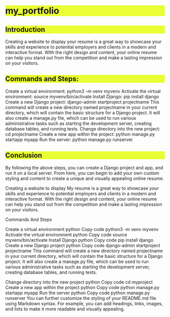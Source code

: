 <h1 style="background-color: #E9FF33;">my_portfolio</h1>

<h2 style="background-color: #E9FF33;">Introduction</h2>
Creating a website to display your resume is a great way to showcase your skills and experience to potential employers and clients in a modern and interactive format. With the right design and content, your online resume can help you stand out from the competition and make a lasting impression on your visitors.

<h2 style="background-color: #E9FF33;">Commands and Steps:</h2>
Create a virtual environment:
python3 -m venv myvenv
Activate the virtual environment:
source myvenv/bin/activate
Install Django:
pip install django
Create a new Django project:
django-admin startproject projectname
This command will create a new directory named projectname in your current directory, which will contain the basic structure for a Django project. It will also create a manage.py file, which can be used to run various administrative tasks such as starting the development server, creating database tables, and running tests.
Change directory into the new project:
cd projectname
Create a new app within the project:
python manage.py startapp myapp
Run the server:
python manage.py runserver
<h2 style="background-color: #E9FF33;">Conclusion</h2>
By following the above steps, you can create a Django project and app, and run it on a local server. From here, you can begin to add your own custom styling and content to create a unique and visually appealing online resume.

Creating a website to display My resume is a great way to showcase your skills and experience to potential employers and clients in a modern and interactive format. With the right design and content, your online resume can help you stand out from the competition and make a lasting impression on your visitors.

Commands And Steps

Create a virtual environment
python
Copy code
python3 -m venv myvenv
Activate the virtual environment
python
Copy code
source myvenv/bin/activate
Install Django
python
Copy code
pip install django
Create a new Django project
python
Copy code
django-admin startproject projectname
This command will create a new directory named projectname in your current directory, which will contain the basic structure for a Django project. It will also create a manage.py file, which can be used to run various administrative tasks such as starting the development server, creating database tables, and running tests.

Change directory into the new project
python
Copy code
cd myproject
Create a new app within the project
python
Copy code
python manage.py startapp myapp
Run the server
python
Copy code
python manage.py runserver
You can further customize the styling of your README.md file using Markdown syntax. For example, you can add headings, links, images, and lists to make it more readable and visually appealing.





